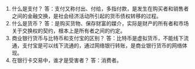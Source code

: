 1.	什么是支付？
答：支付又称付出、付给，多指付款，是发生在购买者和销售者之间的金融交换，是社会经济活动所引起的货币债权转移的过程。
2.	什么是货币？
答：是购买货物、保存财富的媒介，实际是财产的所有者和市场关于交换权的契约，根本上是所有者之间的约定。
3.	商业银行货币与比特币和支付宝的区别？
答：比特币是虚拟货币，不能线下流通，支付宝是可以线下流通的，通过网络银行转账，是商业银行货币的网络体现。
4.	在银行卡交易中，谁才是受害者？
答：消费者。

